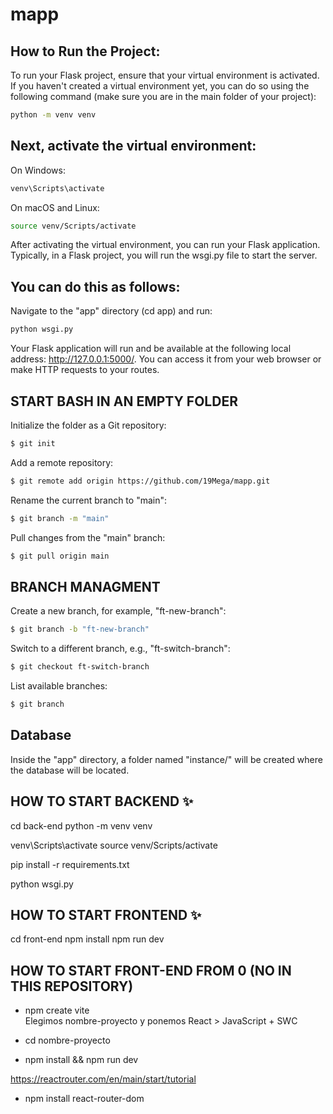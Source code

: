 # mapp

## How to Run the Project:

To run your Flask project, ensure that your virtual environment is activated. If you haven't created a virtual environment yet, you can do so using the following command (make sure you are in the main folder of your project):

```bash
python -m venv venv
```

## Next, activate the virtual environment:

On Windows:
```bash
venv\Scripts\activate
```

On macOS and Linux:
```bash
source venv/Scripts/activate

```

After activating the virtual environment, you can run your Flask application. Typically, in a Flask project, you will run the wsgi.py file to start the server.

## You can do this as follows:

Navigate to the "app" directory (cd app) and run:

```bash
python wsgi.py
```

Your Flask application will run and be available at the following local address: http://127.0.0.1:5000/. You can access it from your web browser or make HTTP requests to your routes.

## **START BASH IN AN EMPTY FOLDER**
Initialize the folder as a Git repository:
```bash
$ git init
```

Add a remote repository:
```bash
$ git remote add origin https://github.com/19Mega/mapp.git
```

Rename the current branch to "main":
```bash
$ git branch -m "main"
```

Pull changes from the "main" branch:
```bash
$ git pull origin main
```

## BRANCH MANAGMENT
Create a new branch, for example, "ft-new-branch":
```bash
$ git branch -b "ft-new-branch"
```

Switch to a different branch, e.g., "ft-switch-branch":
```bash
$ git checkout ft-switch-branch
```

List available branches:
```bash
$ git branch
```

## Database

Inside the "app" directory, a folder named "instance/" will be created where the database will be located.







## HOW TO START BACKEND ✨

cd back-end
python -m venv venv

venv\Scripts\activate
source venv/Scripts/activate

pip install -r requirements.txt

python wsgi.py

## HOW TO START FRONTEND ✨

cd front-end
npm install
npm run dev



## HOW TO START FRONT-END FROM 0 (NO IN THIS REPOSITORY)
- npm create vite  
Elegimos nombre-proyecto y ponemos React > JavaScript + SWC

- cd nombre-proyecto  
- npm install && npm run dev  

https://reactrouter.com/en/main/start/tutorial  
- npm install react-router-dom  
